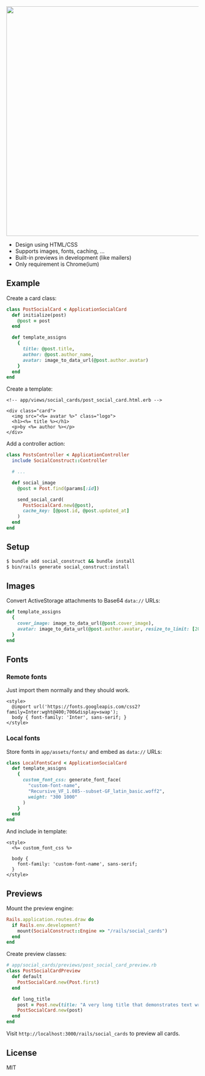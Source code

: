 <img src="https://s3.brnbw.com/Stack-C9apVxz8Pg.webp" width="600">

- Design using HTML/CSS
- Supports images, fonts, caching, ...
- Built-in previews in development (like mailers)
- Only requirement is Chrome(ium)

## Example

Create a card class:

```ruby
class PostSocialCard < ApplicationSocialCard
  def initialize(post)
    @post = post
  end

  def template_assigns
    {
      title: @post.title,
      author: @post.author_name,
      avatar: image_to_data_url(@post.author.avatar)
    }
  end
end
```

Create a template:

```erb
<!-- app/views/social_cards/post_social_card.html.erb -->

<div class="card">
  <img src="<%= avatar %>" class="logo">
  <h1><%= title %></h1>
  <p>by <%= author %></p>
</div>
```

Add a controller action:

```ruby
class PostsController < ApplicationController
  include SocialConstruct::Controller

  # ...

  def social_image
    @post = Post.find(params[:id])

    send_social_card(
      PostSocialCard.new(@post),
      cache_key: [@post.id, @post.updated_at]
    )
  end
end
```

## Setup

```sh
$ bundle add social_construct && bundle install
$ bin/rails generate social_construct:install
```

## Images

Convert ActiveStorage attachments to Base64 `data://` URLs:

```ruby
def template_assigns
  {
    cover_image: image_to_data_url(@post.cover_image),
    avatar: image_to_data_url(@post.author.avatar, resize_to_limit: [200, 200])
  }
end
```

## Fonts

### Remote fonts

Just import them normally and they should work.

```erb
<style>
  @import url('https://fonts.googleapis.com/css2?family=Inter:wght@400;700&display=swap');
  body { font-family: 'Inter', sans-serif; }
</style>
```

### Local fonts

Store fonts in `app/assets/fonts/` and embed as `data://` URLs:

```ruby
class LocalFontsCard < ApplicationSocialCard
  def template_assigns
    {
      custom_font_css: generate_font_face(
        "custom-font-name",
        "Recursive_VF_1.085--subset-GF_latin_basic.woff2",
        weight: "300 1000"
      )
    }
  end
end
```

And include in template:

```erb
<style>
  <%= custom_font_css %>

  body {
    font-family: 'custom-font-name', sans-serif;
  }
</style>
```

## Previews

Mount the preview engine:

```ruby
Rails.application.routes.draw do
  if Rails.env.development?
    mount(SocialConstruct::Engine => "/rails/social_cards")
  end
end
```

Create preview classes:

```ruby
# app/social_cards/previews/post_social_card_preview.rb
class PostSocialCardPreview
  def default
    PostSocialCard.new(Post.first)
  end

  def long_title
    post = Post.new(title: "A very long title that demonstrates text wrapping behavior")
    PostSocialCard.new(post)
  end
end
```

Visit `http://localhost:3000/rails/social_cards` to preview all cards.

## License

MIT

